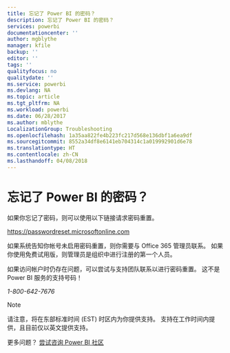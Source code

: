 ```yaml
---
title: 忘记了 Power BI 的密码？
description: 忘记了 Power BI 的密码？
services: powerbi
documentationcenter: ''
author: mgblythe
manager: kfile
backup: ''
editor: ''
tags: ''
qualityfocus: no
qualitydate: ''
ms.service: powerbi
ms.devlang: NA
ms.topic: article
ms.tgt_pltfrm: NA
ms.workload: powerbi
ms.date: 06/28/2017
ms.author: mblythe
LocalizationGroup: Troubleshooting
ms.openlocfilehash: 1a35aa822fe4b223fc217d568e136dbf1a6ea9df
ms.sourcegitcommit: 8552a34df8e6141eb704314c1a019992901d6e78
ms.translationtype: HT
ms.contentlocale: zh-CN
ms.lasthandoff: 04/08/2018
---
```

# <a name="forgot-your-password-for-power-bi"></a>忘记了 Power BI 的密码？
如果你忘记了密码，则可以使用以下链接请求密码重置。

<https://passwordreset.microsoftonline.com>

如果系统告知你帐号未启用密码重置，则你需要与 Office 365 管理员联系。 如果你使用免费试用版，则管理员是组织中进行注册的第一个人员。

如果访问帐户时仍存在问题，可以尝试与支持团队联系以进行密码重置。 这不是 Power BI 服务的支持号码！

*1-800-642-7676*

> [!NOTE]
> 请注意，将在东部标准时间 (EST) 时区内为你提供支持。 支持在工作时间内提供，且目前仅以英文提供支持。
> 
> 

更多问题？ [尝试咨询 Power BI 社区](http://community.powerbi.com/)

